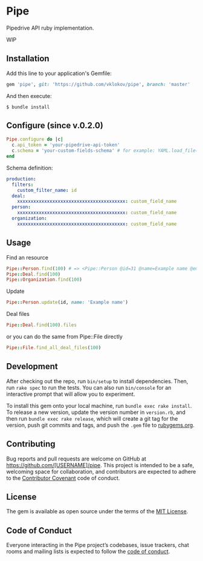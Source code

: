 # Pipe

Pipedrive API ruby implementation. 

WIP

## Installation

Add this line to your application's Gemfile:

```ruby
gem 'pipe', git: 'https://github.com/vklokov/pipe', branch: 'master'
```

And then execute:

    $ bundle install
    
## Configure (since v.0.2.0)

```ruby
Pipe.configure do |c|
  c.api_token = 'your-pipedrive-api-token'
  c.schema = 'your-custom-fields-schema' # for example: YAML.load_file(File.join('path', 'to', 'schema.yml'))
end
```

Schema definition:

```yml
production:
  filters:
    custom_filter_name: id
  deal:
    xxxxxxxxxxxxxxxxxxxxxxxxxxxxxxxxxxxxxxxx: custom_field_name
  person:
    xxxxxxxxxxxxxxxxxxxxxxxxxxxxxxxxxxxxxxxx: custom_field_name
  organization:
    xxxxxxxxxxxxxxxxxxxxxxxxxxxxxxxxxxxxxxxx: custom_field_name
```

## Usage

Find an resource
```ruby
Pipe::Person.find(100) # => <Pipe::Person @id=31 @name=Example name @email=example@gmail.com>
Pipe::Deal.find(100)
Pipe::Organization.find(100)
```

Update
```ruby
Pipe::Person.update(id, name: 'Example name') 
```

Deal files
```ruby
Pipe::Deal.find(100).files
```
or you can do the same from Pipe::File directly
```ruby
Pipe::File.find_all_deal_files(100)
```

## Development

After checking out the repo, run `bin/setup` to install dependencies. Then, run `rake spec` to run the tests. You can also run `bin/console` for an interactive prompt that will allow you to experiment.

To install this gem onto your local machine, run `bundle exec rake install`. To release a new version, update the version number in `version.rb`, and then run `bundle exec rake release`, which will create a git tag for the version, push git commits and tags, and push the `.gem` file to [rubygems.org](https://rubygems.org).

## Contributing

Bug reports and pull requests are welcome on GitHub at https://github.com/[USERNAME]/pipe. This project is intended to be a safe, welcoming space for collaboration, and contributors are expected to adhere to the [Contributor Covenant](http://contributor-covenant.org) code of conduct.

## License

The gem is available as open source under the terms of the [MIT License](https://opensource.org/licenses/MIT).

## Code of Conduct

Everyone interacting in the Pipe project’s codebases, issue trackers, chat rooms and mailing lists is expected to follow the [code of conduct](https://github.com/[USERNAME]/pipe/blob/master/CODE_OF_CONDUCT.md).
